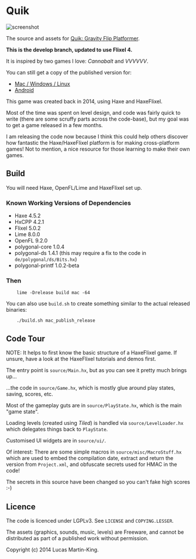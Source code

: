 Quik
====

![screenshot](https://img.itch.zone/aW1hZ2UvMTMxMDUvNDUzNTkucG5n/347x500/VV6Njs.png)

The source and assets for [Quik: Gravity Flip Platformer](https://irrationalidiom.com/quik).

**This is the develop branch, updated to use Flixel 4.**

It is inspired by two games I love: _Cannabalt_ and _VVVVVV_.

You can still get a copy of the published version for:

* [Mac / Windows / Linux](https://irrationalidiom.itch.io/quik)
* [Android](https://play.google.com/store/apps/details?id=com.irrationalidiom.quik_release)

This game was created back in 2014, using Haxe and HaxeFlixel.

Most of the time was spent on level design, and code was fairly quick
to write (there are some scruffy parts across the code-base), but my
goal was to get a game released in a few months.

I am releasing the code now because I think this could help others
discover how fantastic the Haxe/HaxeFlixel platform is for making
cross-platform games! Not to mention, a nice resource for those 
learning to make their own games.

## Build

You will need Haxe, OpenFL/Lime and HaxeFlixel set up.

### Known Working Versions of Dependencies

 * Haxe 4.5.2
 * HxCPP 4.2.1
 * Flixel 5.0.2
 * Lime 8.0.0
 * OpenFL 9.2.0
 * polygonal-core 1.0.4
 * polygonal-ds 1.4.1 (this may require a fix to the code in `de/polygonal/ds/Bits.hx`)
 * polygonal-printf 1.0.2-beta

### Then

```
    lime -Drelease build mac -64
```

You can also use `build.sh` to create something similar to the actual
released binaries:

```
    ./build.sh mac_publish_release
```


## Code Tour

NOTE: It helps to first know the basic structure of a HaxeFlixel game.
If unsure, have a look at the HaxeFlixel tutorials and demos first.

The entry point is `source/Main.hx`, but as you can see it pretty much brings up...

...the code in `source/Game.hx`, which is mostly glue around play states, saving, scores, etc.

Most of the gameplay guts are in `source/PlayState.hx`, which is the main "game state".

Loading levels (created using _Tiled_) is handled via `source/LevelLoader.hx` which delegates
things back to `PlayState`.

Customised UI widgets are in `source/ui/`.

Of interest: There are some simple macros in `source/misc/MacroStuff.hx`
which are used to embed the compilation date, extract and return
the version from `Project.xml`, and obfuscate secrets used for HMAC in the code!

The secrets in this source have been changed so you can't fake high scores :-)

## Licence

The code is licenced under LGPLv3. See `LICENSE` and `COPYING.LESSER`.

The assets (graphics, sounds, music, levels) are Freeware, and cannot be 
distributed as part of a published work without permission.

Copyright (c) 2014 Lucas Martin-King.
